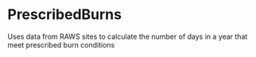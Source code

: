 # PrescribedBurns
Uses data from RAWS sites to calculate the number of days in a year that meet prescribed burn conditions

